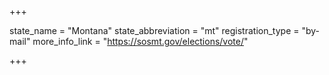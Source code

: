 +++

state_name = "Montana"
state_abbreviation = "mt"
registration_type = "by-mail"
more_info_link = "https://sosmt.gov/elections/vote/"

+++